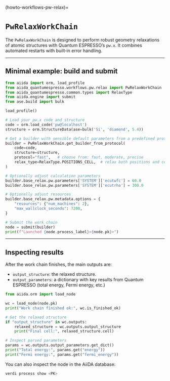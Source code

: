 (howto-workflows-pw-relax)=

# `PwRelaxWorkChain`


The `PwRelaxWorkChain` is designed to perform robust geometry relaxations of atomic structures with Quantum ESPRESSO’s `pw.x`. It combines automated restarts with built‑in error handling.

---

## Minimal example: build and submit

```python
from aiida import orm, load_profile
from aiida_quantumespresso.workflows.pw.relax import PwRelaxWorkChain
from aiida_quantumespresso.common.types import RelaxType
from aiida.engine import submit
from ase.build import bulk

load_profile()

# Load your pw.x code and structure
code = orm.load_code('pw@localhost')
structure = orm.StructureData(ase=bulk('Si', 'diamond', 5.4))

# Get a builder with sensible default parameters from a predefined protocol.
builder = PwRelaxWorkChain.get_builder_from_protocol(
    code=code,
    structure=structure,
    protocol="fast",   # choose from: fast, moderate, precise
    relax_type=RelaxType.POSITIONS_CELL,  # relax both positions and cell
)

# Optionally adjust calculation parameters
builder.base_relax.pw.parameters['SYSTEM']['ecutwfc'] = 60.0
builder.base_relax.pw.parameters['SYSTEM']['ecutrho'] = 300.0

# Optionally adjust resources
builder.base_relax.pw.metadata.options = {
    "resources": {"num_machines": 2},
    "max_wallclock_seconds": 7200,
}

# Submit the work chain
node = submit(builder)
print(f"Launched {node.process_label}<{node.pk}>")
```

---

## Inspecting results

After the work chain finishes, the main outputs are:

* `output_structure`: the relaxed structure.
* `output_parameters`: a dictionary with key results from Quantum ESPRESSO (total energy, Fermi energy, etc.)

```python
from aiida.orm import load_node

wc = load_node(node.pk)
print("Work chain finished ok:", wc.is_finished_ok)

# Get the relaxed structure
if "output_structure" in wc.outputs:
    relaxed_structure = wc.outputs.output_structure
    print("Final cell:", relaxed_structure.cell)

# Inspect parsed parameters
params = wc.outputs.output_parameters.get_dict()
print("Total energy:", params.get("energy"))
print("Fermi energy:", params.get("fermi_energy"))
```

You can also inspect the node in the AiiDA database:

```bash
verdi process show <PK>
```
